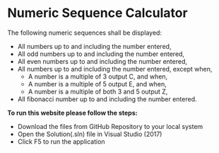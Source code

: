 <h1>Numeric Sequence Calculator</h1>

<p> The following numeric sequences shall be displayed:</p>
            <ul>
                <li>All numbers up to and including the number entered,</li>
                <li>All odd numbers up to and including the number entered,</li>
                <li>All even numbers up to and including the number entered,</li>
                <li>
                    All numbers up to and including the number entered, except
                    when,
                    <ul>
                        <li>A number is a multiple of 3 output C, and when,</li>
                        <li>A number is a multiple of 5 output E, and when,</li>
                        <li>A number is a multiple of both 3 and 5 output Z,</li>
                    </ul>
                </li>
                <li>All fibonacci number up to and including the number entered.</li>
            </ul>
                        
<p><b>To run this website please follow the steps:</b>
<ul>
<li>Download the files from GitHub Repository to your local system</li>
<li>Open the Solution(.sln) file in Visual Studio (2017)</li>
<li>Click F5 to run the application</li>
</ul>
</p>
